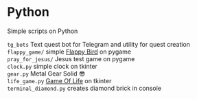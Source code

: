 # Python
Simple scripts on Python  

`tg_bots` Text quest bot for Telegram and utility for quest creation
`flappy_game/` simple [Flappy Bird](https://en.wikipedia.org/wiki/Flappy_Bird) on pygame   
`pray_for_jesus/` Jesus test game on pygame   
`clock.py` simple clock on tkinter  
`gear.py` Metal Gear Solid :sunglasses:  
`life_game.py` [Game Of Life](https://en.wikipedia.org/wiki/Conway%27s_Game_of_Life) on tkinter  
`terminal_diamond.py` creates diamond brick in console  
